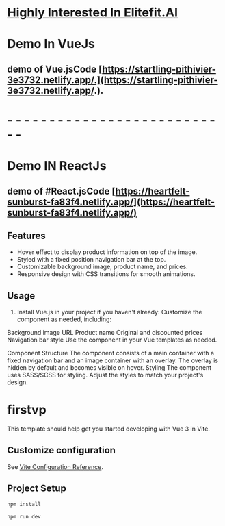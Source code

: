 # [Highly Interested In Elitefit.AI](https://elitefitforyou.com/home)

# Demo In VueJs

## demo of Vue.jsCode [https://startling-pithivier-3e3732.netlify.app/.](https://startling-pithivier-3e3732.netlify.app/.).

# - - - - - - - - - - - - - - - - - - - - - - - - - - -

# Demo IN ReactJs

## demo of #React.jsCode [https://heartfelt-sunburst-fa83f4.netlify.app/](https://heartfelt-sunburst-fa83f4.netlify.app/)

## Features

- Hover effect to display product information on top of the image.
- Styled with a fixed position navigation bar at the top.
- Customizable background image, product name, and prices.
- Responsive design with CSS transitions for smooth animations.

## Usage

1. Install Vue.js in your project if you haven't already:
   Customize the component as needed, including:

Background image URL
Product name
Original and discounted prices
Navigation bar style
Use the component in your Vue templates as needed.

Component Structure
The component consists of a main container with a fixed navigation bar and an image container with an overlay.
The overlay is hidden by default and becomes visible on hover.
Styling
The component uses SASS/SCSS for styling.
Adjust the styles to match your project's design.

# firstvp

This template should help get you started developing with Vue 3 in Vite.

## Customize configuration

See [Vite Configuration Reference](https://vitejs.dev/config/).

## Project Setup

```sh
npm install
```

```sh
npm run dev
```
